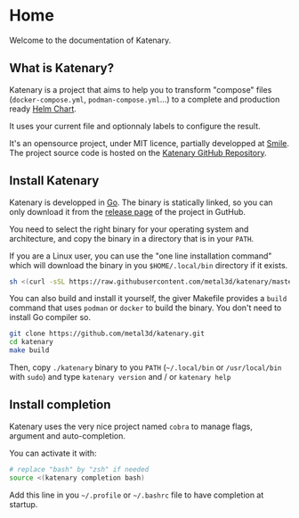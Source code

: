 # Home

Welcome to the documentation of Katenary.

## What is Katenary?

Katenary is a project that aims to help you to transform "compose" files (`docker-compose.yml`, `podman-compose.yml`...) to a complete and production ready [Helm Chart](https://helm.sh).

It uses your current file and optionnaly labels to configure the result.

It's an opensource project, under MIT licence, partially developped at [Smile](https://smile.eu). The project source code is hosted on the [Katenary GitHub Repository](https://github.com/metal3d/katenary).

## Install Katenary

Katenary is developped in [Go](https://go.dev). The binary is statically linked, so you can only download it from the [release page](https://github.com/metal3d/katenary/releases) of the project in GutHub.

You need to select the right binary for your operating system and architecture, and copy the binary in a directory that is in your `PATH`.

If you are a Linux user, you can use the "one line installation command" which will download the binary in you `$HOME/.local/bin` directory if it exists.

```bash
sh <(curl -sSL https://raw.githubusercontent.com/metal3d/katenary/master/install.sh)
```

You can also build and install it yourself, the giver Makefile provides a `build` command that uses `podman` or `docker` to build the binary. You don't need to install Go compiler so.

```bash
git clone https://github.com/metal3d/katenary.git
cd katenary
make build
```

Then, copy `./katenary` binary to you `PATH` (`~/.local/bin` or `/usr/local/bin` with `sudo`) and type `katenary version` and / or `katenary help`

## Install completion

Katenary uses the very nice project named `cobra` to manage flags, argument and auto-completion.

You can activate it with:
```bash
# replace "bash" by "zsh" if needed
source <(katenary completion bash)
```

Add this line in you `~/.profile` or `~/.bashrc` file to have completion at startup.


